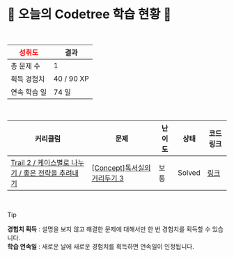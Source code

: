 # 🌲 오늘의 Codetree 학습 현황 🌲

<br />

| <span style="color:red;display:block;text-align:center;"> **성취도**</span> | 결과 |
|---|---|
| 총 문제 수 | 1 |
| 획득 경험치 | 40 / 90 XP |
| 연속 학습 일 | 74 일 |

<br />

|커리큘럼|문제|난이도|상태|코드 링크|
|---|---|---|---|---|
|[Trail 2 / 케이스별로 나누기 / 좋은 전략을 추려내기](https://www.codetree.ai/trail-info/novice-mid/)|[[Concept]독서실의 거리두기 3](https://www.codetree.ai/trails/complete/curated-cards/intro-study-cafe-keeping-distance-3/)|보통|Solved|[링크](https://github.com/BHyeonKim/algorithm_code-tree/blob/main/250525/%EB%8F%85%EC%84%9C%EC%8B%A4%EC%9D%98%20%EA%B1%B0%EB%A6%AC%EB%91%90%EA%B8%B0%203/study-cafe-keeping-distance-3.js)|


<br />

> [!TIP]
> **경험치 획득** : 설명을 보지 않고 해결한 문제에 대해서만 한 번 경험치를 획득할 수 있습니다.  
> **학습 연속일** : 새로운 날에 새로운 경험치를 획득하면 연속일이 인정됩니다.


